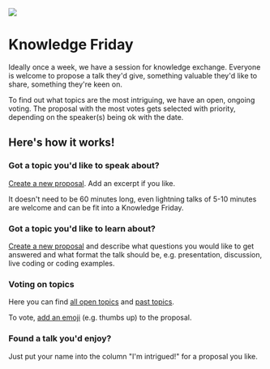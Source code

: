 ![](https://images.unsplash.com/photo-1556761175-5973dc0f32e7?ixlib=rb-1.2.1&ixid=eyJhcHBfaWQiOjEyMDd9&auto=format&fit=crop&w=1012&q=80)

# Knowledge Friday

Ideally once a week, we have a session for knowledge exchange. Everyone is welcome to propose a talk they'd give, something valuable they'd like to share, something they're keen on.

To find out what topics are the most intriguing, we have an open, ongoing voting. The proposal with the most votes gets selected with priority, depending on the speaker(s) being ok with the date.

## Here's how it works!

### Got a topic you'd like to speak about?

[Create a new proposal](https://github.com/foobaragency/knowledge-friday/issues/new?template=talk-proposal.md&title=Topic). Add an excerpt if you like.

It doesn't need to be 60 minutes long, even lightning talks of 5-10 minutes are welcome and can be fit into a Knowledge Friday.

### Got a topic you'd like to learn about?

[Create a new proposal](https://github.com/foobaragency/knowledge-friday/issues/new?template=talk-proposal.md&title=Topic) and describe what questions you would like to get answered and what format the talk should be, e.g. presentation, discussion, live coding or coding examples.

### Voting on topics

Here you can find [all open topics](https://github.com/foobaragency/knowledge-friday/issues) and [past topics](https://github.com/foobaragency/knowledge-friday/issues?q=is%3Aissue+is%3Aclosed).

To vote, [add an emoji](https://github.blog/2016-03-10-add-reactions-to-pull-requests-issues-and-comments) (e.g. thumbs up) to the proposal. 

### Found a talk you'd enjoy?

Just put your name into the column "I'm intrigued!" for a proposal you like.
